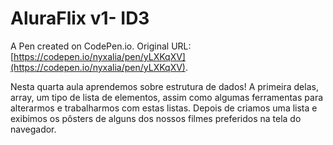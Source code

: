 # AluraFlix v1- ID3

A Pen created on CodePen.io. Original URL: [https://codepen.io/nyxalia/pen/yLXKqXV](https://codepen.io/nyxalia/pen/yLXKqXV).

Nesta quarta aula aprendemos sobre estrutura de dados! A primeira delas, array, um tipo de lista de elementos, assim como algumas ferramentas para alterarmos e trabalharmos com estas listas. Depois de criamos uma lista e exibimos os pôsters de alguns dos nossos filmes preferidos na tela do navegador.
